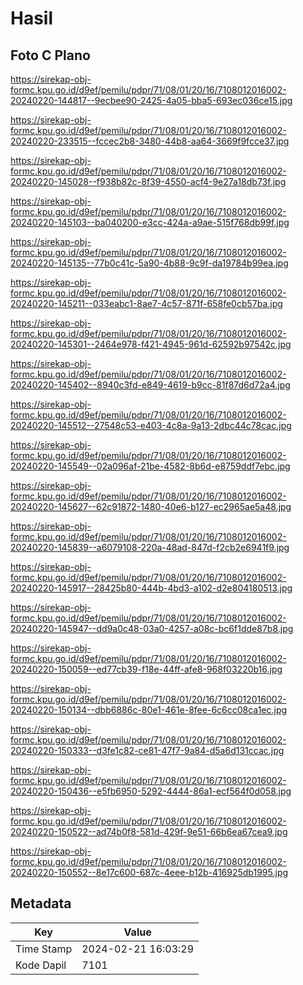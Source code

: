 # Hasil

## Foto C Plano

https://sirekap-obj-formc.kpu.go.id/d9ef/pemilu/pdpr/71/08/01/20/16/7108012016002-20240220-144817--9ecbee90-2425-4a05-bba5-693ec036ce15.jpg

https://sirekap-obj-formc.kpu.go.id/d9ef/pemilu/pdpr/71/08/01/20/16/7108012016002-20240220-233515--fccec2b8-3480-44b8-aa64-3669f9fcce37.jpg

https://sirekap-obj-formc.kpu.go.id/d9ef/pemilu/pdpr/71/08/01/20/16/7108012016002-20240220-145028--f938b82c-8f39-4550-acf4-9e27a18db73f.jpg

https://sirekap-obj-formc.kpu.go.id/d9ef/pemilu/pdpr/71/08/01/20/16/7108012016002-20240220-145103--ba040200-e3cc-424a-a9ae-515f768db99f.jpg

https://sirekap-obj-formc.kpu.go.id/d9ef/pemilu/pdpr/71/08/01/20/16/7108012016002-20240220-145135--77b0c41c-5a90-4b88-9c9f-da19784b99ea.jpg

https://sirekap-obj-formc.kpu.go.id/d9ef/pemilu/pdpr/71/08/01/20/16/7108012016002-20240220-145211--033eabc1-8ae7-4c57-871f-658fe0cb57ba.jpg

https://sirekap-obj-formc.kpu.go.id/d9ef/pemilu/pdpr/71/08/01/20/16/7108012016002-20240220-145301--2464e978-f421-4945-961d-62592b97542c.jpg

https://sirekap-obj-formc.kpu.go.id/d9ef/pemilu/pdpr/71/08/01/20/16/7108012016002-20240220-145402--8940c3fd-e849-4619-b9cc-81f87d6d72a4.jpg

https://sirekap-obj-formc.kpu.go.id/d9ef/pemilu/pdpr/71/08/01/20/16/7108012016002-20240220-145512--27548c53-e403-4c8a-9a13-2dbc44c78cac.jpg

https://sirekap-obj-formc.kpu.go.id/d9ef/pemilu/pdpr/71/08/01/20/16/7108012016002-20240220-145549--02a096af-21be-4582-8b6d-e8759ddf7ebc.jpg

https://sirekap-obj-formc.kpu.go.id/d9ef/pemilu/pdpr/71/08/01/20/16/7108012016002-20240220-145627--62c91872-1480-40e6-b127-ec2965ae5a48.jpg

https://sirekap-obj-formc.kpu.go.id/d9ef/pemilu/pdpr/71/08/01/20/16/7108012016002-20240220-145839--a6079108-220a-48ad-847d-f2cb2e6941f9.jpg

https://sirekap-obj-formc.kpu.go.id/d9ef/pemilu/pdpr/71/08/01/20/16/7108012016002-20240220-145917--28425b80-444b-4bd3-a102-d2e804180513.jpg

https://sirekap-obj-formc.kpu.go.id/d9ef/pemilu/pdpr/71/08/01/20/16/7108012016002-20240220-145947--dd9a0c48-03a0-4257-a08c-bc6f1dde87b8.jpg

https://sirekap-obj-formc.kpu.go.id/d9ef/pemilu/pdpr/71/08/01/20/16/7108012016002-20240220-150059--ed77cb39-f18e-44ff-afe8-968f03220b16.jpg

https://sirekap-obj-formc.kpu.go.id/d9ef/pemilu/pdpr/71/08/01/20/16/7108012016002-20240220-150134--dbb6886c-80e1-461e-8fee-6c6cc08ca1ec.jpg

https://sirekap-obj-formc.kpu.go.id/d9ef/pemilu/pdpr/71/08/01/20/16/7108012016002-20240220-150333--d3fe1c82-ce81-47f7-9a84-d5a6d131ccac.jpg

https://sirekap-obj-formc.kpu.go.id/d9ef/pemilu/pdpr/71/08/01/20/16/7108012016002-20240220-150436--e5fb6950-5292-4444-86a1-ecf564f0d058.jpg

https://sirekap-obj-formc.kpu.go.id/d9ef/pemilu/pdpr/71/08/01/20/16/7108012016002-20240220-150522--ad74b0f8-581d-429f-9e51-66b6ea67cea9.jpg

https://sirekap-obj-formc.kpu.go.id/d9ef/pemilu/pdpr/71/08/01/20/16/7108012016002-20240220-150552--8e17c600-687c-4eee-b12b-416925db1995.jpg


## Metadata

| Key        | Value               |
| ---------- | ------------------- |
| Time Stamp | 2024-02-21 16:03:29 |
| Kode Dapil | 7101                |



